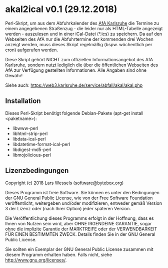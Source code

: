 # akal2ical v0.1 (29.12.2018)

Perl-Skript, um aus dem Abfuhrkalender des [AfA Karlsruhe](https://www.karlsruhe.de/b4/buergerdienste/abfall.de) 
die Termine zu einem angegebenen Straßenzug - die leider nur als HTML-Tabelle angezeigt 
werden - auszulesen und in einer iCal-Datei (\*.ics) zu speichern. Da auf den Webseiten des AfA
nur die Abfuhrtermine der kommenden drei Wochen anzeigt werden, muss dieses Skript regelmäßig
(bspw. wöchentlich per cron) aufgerufen werden.

Diese Skript gehört NICHT zum offiziellen Informationsangebot des AfA Karlsruhe, sondern nutzt
lediglich die über die öffentlichen Webseiten des AfA zur Verfügung gestellten Informationen. 
Alle Angaben sind ohne Gewähr!

Siehe auch: https://web3.karlsruhe.de/service/abfall/akal/akal.php

## Installation

Dieses Perl-Skript benötigt folgende Debian-Pakete (apt-get install \<paketname\>):
- libwww-perl
- libhtml-strip-perl
- libdata-ical-perl
- libdatetime-format-ical-perl
- libdigest-md5-perl
- libmojolicious-perl
  
## Lizenzbedingungen

Copyright (c) 2018  Lars Wessels (software@bytebox.org)

Dieses Programm ist freie Software. Sie können es unter den Bedingungen
der GNU General Public License, wie von der Free Software Foundation
veröffentlicht, weitergeben und/oder modifizieren, entweder gemäß
Version 3 der Lizenz oder (nach Ihrer Option) jeder späteren Version.

Die Veröffentlichung dieses Programms erfolgt in der Hoffnung, dass es
Ihnen von Nutzen sein wird, aber OHNE IRGENDEINE GARANTIE, sogar ohne
die implizite Garantie der MARKTREIFE oder der VERWENDBARKEIT FÜR EINEN
BESTIMMTEN ZWECK. Details finden Sie in der GNU General Public License.

Sie sollten ein Exemplar der GNU General Public License zusammen mit diesem
Programm erhalten haben. Falls nicht, siehe <http://www.gnu.org/licenses/>.
